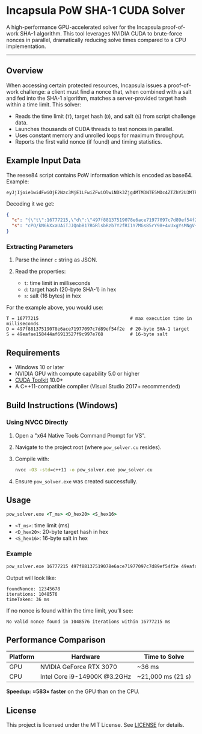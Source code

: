 # Incapsula PoW SHA-1 CUDA Solver

A high-performance GPU-accelerated solver for the Incapsula proof-of-work SHA-1 algorithm. This tool leverages NVIDIA CUDA to brute-force nonces in parallel, dramatically reducing solve times compared to a CPU implementation.

---

## Overview

When accessing certain protected resources, Incapsula issues a proof-of-work challenge: a client must find a nonce that, when combined with a salt and fed into the SHA-1 algorithm, matches a server-provided target hash within a time limit. This solver:

* Reads the time limit (`T`), target hash (`D`), and salt (`S`) from script challenge data.
* Launches thousands of CUDA threads to test nonces in parallel.
* Uses constant memory and unrolled loops for maximum throughput.
* Reports the first valid nonce (if found) and timing statistics.

## Example Input Data

The reese84 script contains PoW information which is encoded as base64. Example:
```
eyJjIjoie1widFwiOjE2Nzc3MjE1LFwiZFwiOlwiNDk3Zjg4MTM3NTE5MDc4ZTZhY2U3MTk3NzA5N2M3ZDg5ZWY1NGYyZVwiLFwic1wiOlwiNDllYWZhZTE1ODQ0NGFmNjkxMzUyN2Y5Yzk5N2U3NjhcIn0iLCJzIjoiY1BPL2tONmtYeGFVQWlUSkpRbmJCMTdSR1Jsc2JSemI3WTJmUkkxWTdNR3M4NXJZOTgrNHZVeGdZc01OZ1YrVVRDUmhGMHFPNlRWRjg5OTU1aExqckE2Wk96TFNaVUNGZDJNNUlHSHBBMWdNYmJiYzduNVN2bkFzSWNuRnlVcXRpa3J5Z3ZVRnppZ1pRR1l6In0=
```

Decoding it we get:
```json
{
  "c": "{\"t\":16777215,\"d\":\"497f88137519078e6ace71977097c7d89ef54f2e\",\"s\":\"49eafae158444af6913527f9c997e768\"}",
  "s": "cPO/kN6kXxaUAiTJJQnbB17RGRlsbRzb7Y2fRI1Y7MGs85rY98+4vUxgYsMNgV+UTCRhF0qO6TVF89955hLjrA6ZOzLSZUCFd2M5IGHpA1gMbbbc7n5SvnAsIcnFyUqtikrygvUFzigZQGYz"
}
```

### Extracting Parameters

1. Parse the inner `c` string as JSON.
2. Read the properties:

   * `t`: time limit in milliseconds
   * `d`: target hash (20-byte SHA-1) in hex
   * `s`: salt (16 bytes) in hex

For the example above, you would use:

```text
T = 16777215                                  # max execution time in milliseconds
D = 497f88137519078e6ace71977097c7d89ef54f2e  # 20-byte SHA-1 target
S = 49eafae158444af6913527f9c997e768          # 16-byte salt
```

## Requirements

* Windows 10 or later
* NVIDIA GPU with compute capability 5.0 or higher
* [CUDA Toolkit](https://developer.nvidia.com/cuda-toolkit) 10.0+
* A C++11-compatible compiler (Visual Studio 2017+ recommended)

## Build Instructions (Windows)

### Using NVCC Directly

1. Open a "x64 Native Tools Command Prompt for VS".

2. Navigate to the project root (where `pow_solver.cu` resides).

3. Compile with:

   ```bat
   nvcc -O3 -std=c++11 -o pow_solver.exe pow_solver.cu
   ```

4. Ensure `pow_solver.exe` was created successfully.

## Usage

```bat
pow_solver.exe <T_ms> <D_hex20> <S_hex16>
```

* `<T_ms>`: time limit (ms)
* `<D_hex20>`: 20-byte target hash in hex
* `<S_hex16>`: 16-byte salt in hex

### Example

```bat
pow_solver.exe 16777215 497f88137519078e6ace71977097c7d89ef54f2e 49eafae158444af6913527f9c997e768
```

Output will look like:

```
foundNonce: 12345678
iterations: 1048576
timeTaken: 36 ms
```

If no nonce is found within the time limit, you’ll see:

```
No valid nonce found in 1048576 iterations within 16777215 ms
```

## Performance Comparison

| Platform | Hardware                    | Time to Solve      |
| -------- | --------------------------- | ------------------ |
| GPU      | NVIDIA GeForce RTX 3070          | \~36 ms            |
| CPU      | Intel Core i9-14900K @3.2GHz | \~21,000 ms (21 s) |

**Speedup:** **≈583× faster** on the GPU than on the CPU.

## License

This project is licensed under the MIT License. See [LICENSE](LICENSE) for details.
